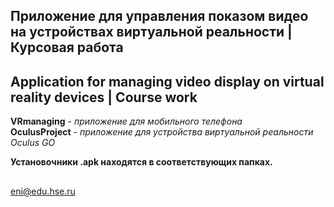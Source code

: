 ## Приложение для управления показом видео на устройствах виртуальной реальности | Курсовая работа
## Application for managing video display on virtual reality devices | Course work

**VRmanaging** - _приложение для мобильного телефона_  
**OculusProject** - _приложение для устройства виртуальной реальности Oculus GO_    
  
__Установочники .apk находятся в соответствующих папках.__
## 
eni@edu.hse.ru

